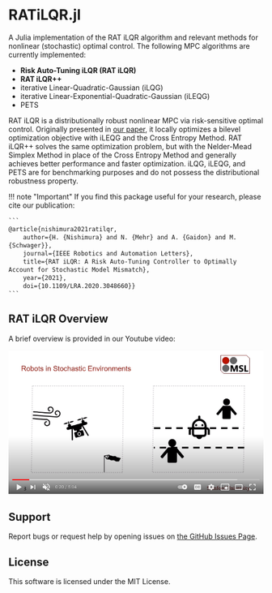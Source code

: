 RATiLQR.jl
==========

A Julia implementation of the RAT iLQR algorithm and relevant methods for nonlinear (stochastic) optimal control.
The following MPC algorithms are currently implemented:

- **Risk Auto-Tuning iLQR (RAT iLQR)**
- **RAT iLQR++**
- iterative Linear-Quadratic-Gaussian (iLQG)
- iterative Linear-Exponential-Quadratic-Gaussian (iLEQG)
- PETS

RAT iLQR is a distributionally robust nonlinear MPC via risk-sensitive optimal control. Originally presented in [our paper](https://arxiv.org/abs/2010.08174), it locally optimizes a bilevel optimization objective with iLEQG and the Cross Entropy Method. RAT iLQR++ solves the same optimization problem, but with the Nelder-Mead Simplex Method in place of the Cross Entropy Method and generally achieves better performance and faster optimization. iLQG, iLEQG, and PETS are for benchmarking purposes and do not possess the distributional robustness property.

!!! note "Important"
    If you find this package useful for your research, please cite our publication:
    
    ```
    @article{nishimura2021ratilqr,
        author={H. {Nishimura} and N. {Mehr} and A. {Gaidon} and M. {Schwager}},
        journal={IEEE Robotics and Automation Letters}, 
        title={RAT iLQR: A Risk Auto-Tuning Controller to Optimally Account for Stochastic Model Mismatch}, 
        year={2021},
        doi={10.1109/LRA.2020.3048660}}
    ```

RAT iLQR Overview
-----------------

A brief overview is provided in our Youtube video:

[![RAT iLQR Overview](assets/youtube_screenshot.png)](http://www.youtube.com/watch?v=y90HftYTGjc "RAT iLQR Overview")

Support
-------

Report bugs or request help by opening issues on [the GitHub Issues Page](https://github.com/StanfordMSL/RATiLQR.jl/issues).

License
-------

This software is licensed under the MIT License.


